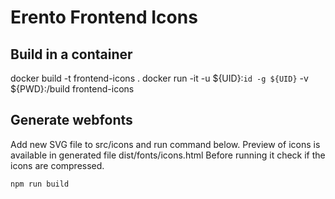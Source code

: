 # Erento Frontend Icons

## Build in a container
docker build -t frontend-icons .
docker run -it -u ${UID}:`id -g ${UID}` -v ${PWD}:/build frontend-icons

## Generate webfonts
Add new SVG file to src/icons and run command below.
Preview of icons is available in generated file dist/fonts/icons.html
Before running it check if the icons are compressed.

    npm run build
